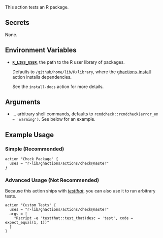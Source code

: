 This action tests an R package.


## Secrets

None.


## Environment Variables

- [**`R_LIBS_USER`**](https://stat.ethz.ch/R-manual/R-devel/library/base/html/libPaths.html), the path to the R user library of packages.

    Defaults to `/github/home/lib/R/library`, where the [ghactions-install](https://github.com/maxheld83/ghactions-install-deps) action installs dependencies.
    <!-- todo add link -->
    See the `install-docs` action for more details.


## Arguments

- ... arbitrary shell commands, defaults to `rcmdcheck::rcmdcheck(error_on = 'warning')`.
    See below for an example.


## Example Usage


### Simple (Recommended)

```
action "Check Package" {
  uses = "r-lib/ghactions/actions/check@master"
}
```


### Advanced Usage (Not Recommended)

Because this action ships with [*testthat*](https://testthat.r-lib.org), you can also use it to run arbitrary tests.

```
action "Custom Tests" {
  uses = "r-lib/ghactions/actions/check@master"
  args = [
    "Rscript -e "testthat::test_that(desc = 'test', code = expect_equal(1, 1))"
  ]
}
```
